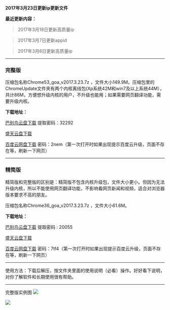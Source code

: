 **2017年3月23日更新ip更新文件**


**最近更新内容：**

> 2017年3月18日更新高质量ip

> 2017年3月7日更新appid

> 2017年3月6日更新高质量ip

***

### 完整版

压缩包名称Chrome53_goa_v2017.3.23.7z ，文件大小149.9M。压缩包里的ChromeUpdate文件夹有两个内核离线包(Xp系统42M和win7及以上系统44M），共计86M，方便想升级内核的用户，不升级也能用；如果需要网页翻译功能，需要升级内核。

**下载地址：**

[巴别鸟云盘下载](http://www.babel.cc/share.do?s=2565855037477112) 提取密码：32292

[盛天云盘下载](http://pan.stnts.com/s/yysLe5r)

[百度云网盘下载](http://pan.baidu.com/s/1jI5cj2m) 密码：2nem（第一次打开时如果出现提示百度云升级，页面不存在等，刷新一下网页）


***

### 精简版

精简版和完整版的区别是：精简版不包含内核升级包，文件大小更小。但因为无法升级内核，所以不能使用网页翻译功能，不影响看网页新闻和视频，适合对浏览器版本要求不高的朋友。

压缩包名称Chrome36_goa_v2017.3.23.7z ，文件大小61.6M。

**下载地址：**

[巴别鸟云盘下载](http://www.babel.cc/share.do?s=1379066902082618) 提取密码 : 20055

[盛天云盘下载](http://pan.stnts.com/s/WWC35LN)

[百度云网盘下载](http://pan.baidu.com/s/1c2Mjxp2) 密码：7tf4（第一次打开时如果出现提示百度云升级，页面不存在等，刷新一下网页）


***

使用方法：下载后解压，按文件夹里面的使用说明（必看）操作。好好看下说明，对你了解软件和长期使用很有帮助。

***
完整版实例图
![](https://raw.githubusercontent.com/Alvin9999/pac2/master/goagent综合版使用1.png)

![](https://raw.githubusercontent.com/Alvin9999/pac2/master/GOA1.png)